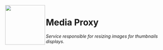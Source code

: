 <img align="left" src="https://user-images.githubusercontent.com/49886317/167401743-f4ece5a2-fb79-490d-acad-dbce2f1ce4c7.png" height="128">

# Media Proxy
_Service responsible for resizing images for thumbnails displays._
